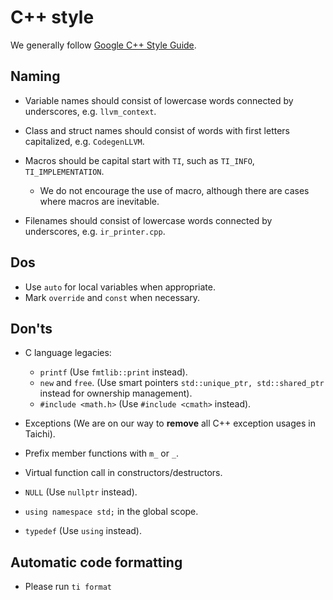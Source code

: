 # C++ style

We generally follow [Google C++ Style Guide](https://google.github.io/styleguide/cppguide.html).

## Naming

- Variable names should consist of lowercase words connected by underscores, e.g. `llvm_context`.

- Class and struct names should consist of words with first letters capitalized, e.g. `CodegenLLVM`.

- Macros should be capital start with `TI`, such as `TI_INFO`, `TI_IMPLEMENTATION`.

  - We do not encourage the use of macro, although there are cases where macros are inevitable.

- Filenames should consist of lowercase words connected by underscores, e.g. `ir_printer.cpp`.

## Dos

- Use `auto` for local variables when appropriate.
- Mark `override` and `const` when necessary.

## Don'ts

- C language legacies:

  - `printf` (Use `fmtlib::print` instead).
  - `new` and `free`. (Use smart pointers `std::unique_ptr, std::shared_ptr` instead for ownership management).
  - `#include <math.h>` (Use `#include <cmath>` instead).

- Exceptions (We are on our way to **remove** all C++ exception usages in Taichi).

- Prefix member functions with `m_` or `_`.

- Virtual function call in constructors/destructors.

- `NULL` (Use `nullptr` instead).

- `using namespace std;` in the global scope.

- `typedef` (Use `using` instead).

## Automatic code formatting

- Please run `ti format`
